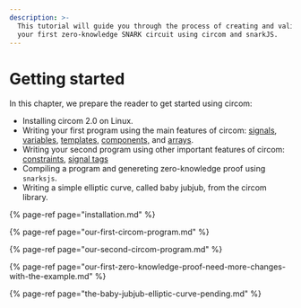 ```yaml
---
description: >-
  This tutorial will guide you through the process of creating and validating
  your first zero-knowledge SNARK circuit using circom and snarkJS.
---
```


# Getting started

In this chapter, we prepare the reader to get started using circom:

* Installing circom 2.0 on Linux.
* Writing your first program using the main features of circom: [signals](../intro/common-programming-concepts/signals/), [variables](../intro/common-programming-concepts/signals/variables-and-mutability.md), [templates,](../intro/common-programming-concepts/template/) [components,](../intro/common-programming-concepts/template/) and [arrays](../intro/common-programming-concepts/data-types.md).
* Writing your second program using other important features of circom: [constraints](../intro/common-programming-concepts/constraint-generation.md), [signal tags](../intro/common-programming-concepts/signals/)
* Compiling a program and genereting zero-knowledge proof using `snarksjs`.
* Writing a simple elliptic curve, called baby jubjub, from the circom library.

{% page-ref page="installation.md" %}

{% page-ref page="our-first-circom-program.md" %}

{% page-ref page="our-second-circom-program.md" %}

{% page-ref page="our-first-zero-knowledge-proof-need-more-changes-with-the-example.md" %}

{% page-ref page="the-baby-jubjub-elliptic-curve-pending.md" %}



